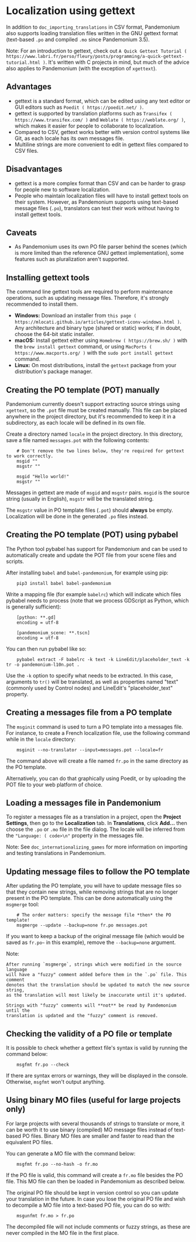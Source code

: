 
# Localization using gettext

In addition to `doc_importing_translations` in CSV format, Pandemonium
also supports loading translation files written in the GNU gettext
format (text-based `.po` and compiled `.mo` since Pandemonium 3.5).

Note:
 For an introduction to gettext, check out
          `A Quick Gettext Tutorial ( https://www.labri.fr/perso/fleury/posts/programming/a-quick-gettext-tutorial.html )`.
          It's written with C projects in mind, but much of the advice
          also applies to Pandemonium (with the exception of `xgettext`).

## Advantages

- gettext is a standard format, which can be edited using any text editor
  or GUI editors such as `Poedit ( https://poedit.net/ )`.
- gettext is supported by translation platforms such as
  `Transifex ( https://www.transifex.com/ )` and `Weblate ( https://weblate.org/ )`,
  which makes it easier for people to collaborate to localization.
- Compared to CSV, gettext works better with version control systems like Git,
  as each locale has its own messages file.
- Multiline strings are more convenient to edit in gettext files compared
  to CSV files.

## Disadvantages

- gettext is a more complex format than CSV and can be harder to grasp for
  people new to software localization.
- People who maintain localization files will have to install gettext tools
  on their system. However, as Pandemonium supports using text-based message files
  (`.po`), translators can test their work without having to install gettext tools.

## Caveats

- As Pandemonium uses its own PO file parser behind the scenes
  (which is more limited than the reference GNU gettext implementation),
  some features such as pluralization aren't supported.

## Installing gettext tools

The command line gettext tools are required to perform maintenance operations,
such as updating message files. Therefore, it's strongly recommended to
install them.

- **Windows:** Download an installer from
  `this page ( https://mlocati.github.io/articles/gettext-iconv-windows.html )`.
  Any architecture and binary type (shared or static) works;
  if in doubt, choose the 64-bit static installer.
- **macOS:** Install gettext either using `Homebrew ( https://brew.sh/ )`
  with the `brew install gettext` command, or using
  `MacPorts ( https://www.macports.org/ )` with the
  `sudo port install gettext` command.
- **Linux:** On most distributions, install the `gettext` package from
  your distribution's package manager.

## Creating the PO template (POT) manually

Pandemonium currently doesn't support extracting source strings using `xgettext`,
so the `.pot` file must be created manually. This file can be placed anywhere
in the project directory, but it's recommended to keep it in a subdirectory, as
each locale will be defined in its own file.

Create a directory named `locale` in the project directory. In this directory,
save a file named `messages.pot` with the following contents:

```
    # Don't remove the two lines below, they're required for gettext to work correctly.
    msgid ""
    msgstr ""

    msgid "Hello world!"
    msgstr ""
```

Messages in gettext are made of `msgid` and `msgstr` pairs.
`msgid` is the source string (usually in English), `msgstr` will be
the translated string.

The `msgstr` value in PO template files (`.pot`) should **always** be empty.
Localization will be done in the generated `.po` files instead.

## Creating the PO template (POT) using pybabel

The Python tool pybabel has support for Pandemonium and can be used to automatically
create and update the POT file from your scene files and scripts.

After installing `babel` and `babel-pandemonium`, for example using pip:

```
    pip3 install babel babel-pandemonium
```

Write a mapping file (for example `babelrc`) which will indicate which files
pybabel needs to process (note that we process GDScript as Python, which is
generally sufficient):

```
    [python: **.gd]
    encoding = utf-8

    [pandemonium_scene: **.tscn]
    encoding = utf-8
```

You can then run pybabel like so:

```
    pybabel extract -F babelrc -k text -k LineEdit/placeholder_text -k tr -o pandemonium-l10n.pot .
```

Use the `-k` option to specify what needs to be extracted. In this case,
arguments to `tr()` will be translated, as well
as properties named "text" (commonly used by Control nodes) and LineEdit's
"placeholder_text" property.

## Creating a messages file from a PO template

The `msginit` command is used to turn a PO template into a messages file.
For instance, to create a French localization file, use the following command
while in the `locale` directory:

```
    msginit --no-translator --input=messages.pot --locale=fr
```

The command above will create a file named `fr.po` in the same directory
as the PO template.

Alternatively, you can do that graphically using Poedit, or by uploading the
POT file to your web platform of choice.

## Loading a messages file in Pandemonium

To register a messages file as a translation in a project, open the
**Project Settings**, then go to the **Localization** tab.
In **Translations**, click **Add…** then choose the `.po` or `.mo` file
in the file dialog. The locale will be inferred from the
`"Language: ( code>\n"` property in the messages file.

Note:
 See `doc_internationalizing_games` for more information on
          importing and testing translations in Pandemonium.

## Updating message files to follow the PO template

After updating the PO template, you will have to update message files so
that they contain new strings, while removing strings that are no longer
present in the PO template. This can be done automatically using the
`msgmerge` tool:

```
    # The order matters: specify the message file *then* the PO template!
    msgmerge --update --backup=none fr.po messages.pot
```

If you want to keep a backup of the original message file (which would be
saved as `fr.po~` in this example), remove the `--backup=none` argument.

Note:


    After running `msgmerge`, strings which were modified in the source language
    will have a "fuzzy" comment added before them in the `.po` file. This comment
    denotes that the translation should be updated to match the new source string,
    as the translation will most likely be inaccurate until it's updated.

    Strings with "fuzzy" comments will **not** be read by Pandemonium until the
    translation is updated and the "fuzzy" comment is removed.

## Checking the validity of a PO file or template

It is possible to check whether a gettext file's syntax is valid by running
the command below:

```
    msgfmt fr.po --check
```

If there are syntax errors or warnings, they will be displayed in the console.
Otherwise, `msgfmt` won't output anything.

## Using binary MO files (useful for large projects only)

For large projects with several thousands of strings to translate or more,
it can be worth it to use binary (compiled) MO message files instead of text-based
PO files. Binary MO files are smaller and faster to read than the equivalent
PO files.

You can generate a MO file with the command below:

```
    msgfmt fr.po --no-hash -o fr.mo
```

If the PO file is valid, this command will create a `fr.mo` file besides
the PO file. This MO file can then be loaded in Pandemonium as described below.

The original PO file should be kept in version control so you can update
your translation in the future. In case you lose the original PO file and
wish to decompile a MO file into a text-based PO file, you can do so with:

```
    msgunfmt fr.mo > fr.po
```

The decompiled file will not include comments or fuzzy strings, as these are
never compiled in the MO file in the first place.
